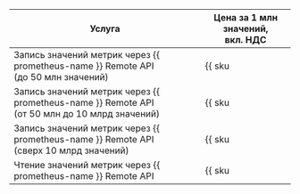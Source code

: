 Услуга | Цена за 1 млн значений, <br>вкл. НДС
----- | -----
| Запись значений метрик через {{ prometheus-name }} Remote API<br/>(до 50 млн значений) | {{ sku|RUB|monitoring.prometheus.point.remote_api.write|string }} |
| Запись значений метрик через {{ prometheus-name }} Remote API<br/>(от 50 млн до 10 млрд значений) | {{ sku|RUB|monitoring.prometheus.point.remote_api.write|pricingRate.50|string }} |
| Запись значений метрик через {{ prometheus-name }} Remote API<br/>(сверх 10 млрд значений) | {{ sku|RUB|monitoring.prometheus.point.remote_api.write|pricingRate.10000|string }} |
| Чтение значений метрик через {{ prometheus-name }} Remote API | {{ sku|RUB|monitoring.prometheus.point.remote_api.read|string }} |
